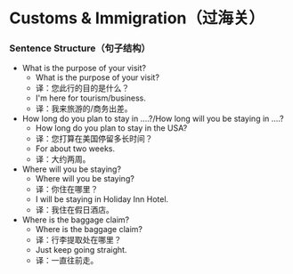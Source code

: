 # Customs & Immigration（过海关）

### Sentence Structure（句子结构）

- What is the purpose of your visit?
  - What is the purpose of your visit?
  - 译：您此行的目的是什么？
  - I'm here for tourism/business.
  - 译：我来旅游的/商务出差。
- How long do you plan to stay in ....?/How long will you be staying in ....?
  - How long do you plan to stay in the USA?
  - 译：您打算在美国停留多长时间？
  - For about two weeks.
  - 译：大约两周。
- Where will you be staying?
  - Where will you be staying?
  - 译：你住在哪里？
  - I will be staying in Holiday Inn Hotel.
  - 译：我住在假日酒店。
- Where is the baggage claim?
  - Where is the baggage claim?
  - 译：行李提取处在哪里？
  - Just keep going straight.
  - 译：一直往前走。
